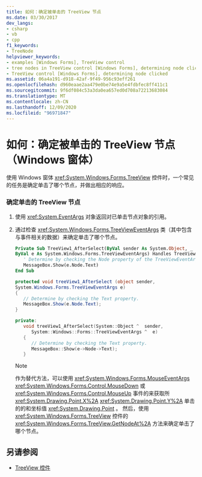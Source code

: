 ```yaml
---
title: 如何：确定被单击的 TreeView 节点
ms.date: 03/30/2017
dev_langs:
- csharp
- vb
- cpp
f1_keywords:
- TreeNode
helpviewer_keywords:
- examples [Windows Forms], TreeView control
- tree nodes in TreeView control [Windows Forms], determining node clicked
- TreeView control [Windows Forms], determining node clicked
ms.assetid: 06a4a191-d918-42af-9f49-956c93eff261
ms.openlocfilehash: d960eaae2aa479e0be74e9a5e4fdbfec8ff411c1
ms.sourcegitcommit: 9f6df084c53a3da0ea657ed0d708a72213683084
ms.translationtype: MT
ms.contentlocale: zh-CN
ms.lasthandoff: 12/09/2020
ms.locfileid: "96971847"
---
```

# <a name="how-to-determine-which-treeview-node-was-clicked-windows-forms"></a>如何：确定被单击的 TreeView 节点（Windows 窗体）
使用 Windows 窗体 <xref:System.Windows.Forms.TreeView> 控件时，一个常见的任务是确定单击了哪个节点，并做出相应的响应。  
  
### <a name="to-determine-which-treeview-node-was-clicked"></a>确定单击的 TreeView 节点  
  
1. 使用 <xref:System.EventArgs> 对象返回对已单击节点对象的引用。  
  
2. 通过检查 <xref:System.Windows.Forms.TreeViewEventArgs> 类（其中包含与事件相关的数据）来确定单击了哪个节点。  
  
    ```vb  
    Private Sub TreeView1_AfterSelect(ByVal sender As System.Object, _  
    ByVal e As System.Windows.Forms.TreeViewEventArgs) Handles TreeView1.AfterSelect  
       ' Determine by checking the Node property of the TreeViewEventArgs.  
       MessageBox.Show(e.Node.Text)  
    End Sub  
    ```  
  
    ```csharp  
    protected void treeView1_AfterSelect (object sender,
    System.Windows.Forms.TreeViewEventArgs e)  
    {  
       // Determine by checking the Text property.  
       MessageBox.Show(e.Node.Text);  
    }  
    ```  
  
    ```cpp  
    private:  
       void treeView1_AfterSelect(System::Object ^  sender,  
          System::Windows::Forms::TreeViewEventArgs ^  e)  
       {  
          // Determine by checking the Text property.  
          MessageBox::Show(e->Node->Text);  
       }  
    ```  
  
    > [!NOTE]
    > 作为替代方法，可以使用 <xref:System.Windows.Forms.MouseEventArgs> <xref:System.Windows.Forms.Control.MouseDown> 或 <xref:System.Windows.Forms.Control.MouseUp> 事件的来获取所 <xref:System.Drawing.Point.X%2A> <xref:System.Drawing.Point.Y%2A> 单击的的和坐标值 <xref:System.Drawing.Point> 。 然后，使用 <xref:System.Windows.Forms.TreeView> 控件的 <xref:System.Windows.Forms.TreeView.GetNodeAt%2A> 方法来确定单击了哪个节点。  
  
## <a name="see-also"></a>另请参阅

- [TreeView 控件](treeview-control-windows-forms.md)
